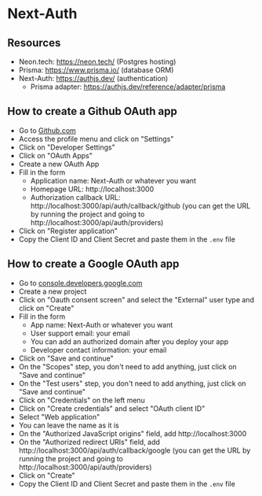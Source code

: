 # Next-Auth

## Resources

- Neon.tech: https://neon.tech/ (Postgres hosting)
- Prisma: https://www.prisma.io/ (database ORM)
- Next-Auth: https://authjs.dev/ (authentication)
  - Prisma adapter: https://authjs.dev/reference/adapter/prisma

## How to create a Github OAuth app

- Go to [Github.com](https://github.com)
- Access the profile menu and click on "Settings"
- Click on "Developer Settings"
- Click on "OAuth Apps"
- Create a new OAuth App
- Fill in the form
  - Application name: Next-Auth or whatever you want
  - Homepage URL: http://localhost:3000
  - Authorization callback URL: http://localhost:3000/api/auth/callback/github (you can get the URL by running the project and going to http://localhost:3000/api/auth/providers)
- Click on "Register application"
- Copy the Client ID and Client Secret and paste them in the `.env` file

## How to create a Google OAuth app

- Go to [console.developers.google.com](https://console.developers.google.com/)
- Create a new project
- Click on "Oauth consent screen" and select the "External" user type and click on "Create"
- Fill in the form
  - App name: Next-Auth or whatever you want
  - User support email: your email
  - You can add an authorized domain after you deploy your app
  - Developer contact information: your email
- Click on "Save and continue"
- On the "Scopes" step, you don't need to add anything, just click on "Save and continue"
- On the "Test users" step, you don't need to add anything, just click on "Save and continue"
- Click on "Credentials" on the left menu
- Click on "Create credentials" and select "OAuth client ID"
- Select "Web application"
- You can leave the name as it is
- On the "Authorized JavaScript origins" field, add http://localhost:3000
- On the "Authorized redirect URIs" field, add http://localhost:3000/api/auth/callback/google (you can get the URL by running the project and going to http://localhost:3000/api/auth/providers)
- Click on "Create"
- Copy the Client ID and Client Secret and paste them in the `.env` file
